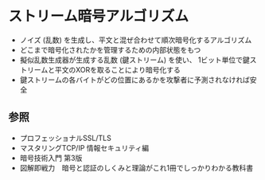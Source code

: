 # ストリーム暗号アルゴリズム
- ノイズ (乱数) を生成し、平文と混ぜ合わせて順次暗号化するアルゴリズム
- どこまで暗号化されたかを管理するための内部状態をもつ
- 擬似乱数生成器が生成する乱数 (鍵ストリーム) を使い、
  1ビット単位で鍵ストリームと平文のXORを取ることにより暗号化する
- 鍵ストリームの各バイトがどの位置にあるかを攻撃者に予測されなければ安全

## 参照
- プロフェッショナルSSL/TLS
- マスタリングTCP/IP 情報セキュリティ編
- 暗号技術入門 第3版
- 図解即戦力　暗号と認証のしくみと理論がこれ1冊でしっかりわかる教科書
